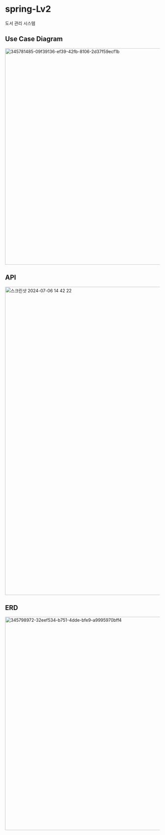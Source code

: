 # spring-Lv2
도서 관리 시스템

## Use Case Diagram
<img width="705" alt="345781485-09f39136-ef39-42fb-8106-2d37f59ecf1b" src="https://github.com/chltjsdl0119/spring-Lv2/assets/139723150/6169e827-edaa-442e-987b-6c4750b7295d">

## API
<img width="1004" alt="스크린샷 2024-07-06 14 42 22" src="https://github.com/chltjsdl0119/spring-Lv2/assets/139723150/8e80cf85-4009-4633-9927-e5e1a51d78a9">

## ERD
<img width="695" alt="345798972-32eef534-b751-4dde-bfe9-a9995970bff4" src="https://github.com/chltjsdl0119/spring-Lv2/assets/139723150/c1d21515-109b-4a0e-aab2-f8639f89f7df">
